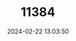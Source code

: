 ---
title: "11384"
category: "Leggadina lakedownensis"
draft: false
date: 2024-02-22 13:03:50
languages:
  English: ["Lakeland Downs Mouse", "Northern Short-tailed Mouse"]
---